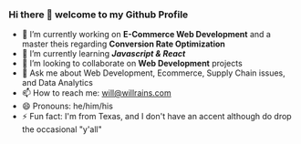 ### Hi there 👋 welcome to my Github Profile

- 🔭 I’m currently working on **E-Commerce Web Development** and a master theis regarding **Conversion Rate Optimization**  
- 🌱 I’m currently learning **_Javascript & React_**
- 👯 I’m looking to collaborate on **Web Development** projects
- 💬 Ask me about Web Development, Ecommerce, Supply Chain issues, and Data Analytics
- 📫 How to reach me: will@willrains.com
- 😄 Pronouns: he/him/his
- ⚡ Fun fact: I'm from Texas, and I don't have an accent although do drop the occasional "y'all"
